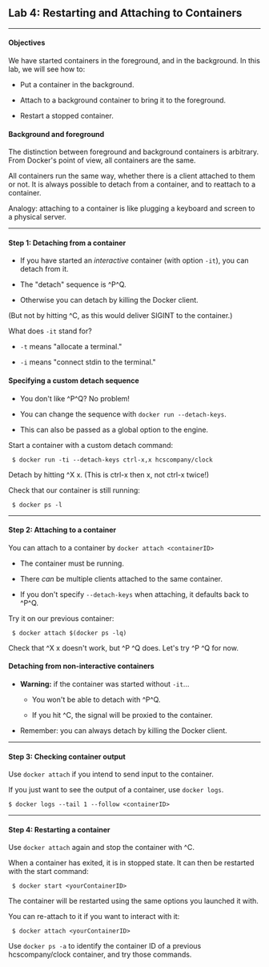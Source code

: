 ## Lab 4: Restarting and Attaching to Containers

--------

#### Objectives

We have started containers in the foreground, and in the background. In this lab, we will see how to:

-   Put a container in the background.

-   Attach to a background container to bring it to the foreground.

-   Restart a stopped container.

#### Background and foreground

The distinction between foreground and background containers is arbitrary. From Docker's point of view, all containers are the same.

All containers run the same way, whether there is a client attached to them or not. It is always possible to detach from a container, and to reattach to a container.

Analogy: attaching to a container is like plugging a keyboard and screen to a physical server.

--------

#### Step 1: Detaching from a container

-   If you have started an *interactive* container (with option `-it`), you can detach from it.

-   The "detach" sequence is ^P^Q.

-   Otherwise you can detach by killing the Docker client.

 (But not by hitting ^C, as this would deliver SIGINT to the container.)

What does `-it` stand for?

-   `-t` means "allocate a terminal."

-   `-i` means "connect stdin to the terminal."

#### Specifying a custom detach sequence

-   You don't like ^P^Q? No problem!

-   You can change the sequence with `docker run --detach-keys`.

-   This can also be passed as a global option to the engine.

Start a container with a custom detach command:
```
 $ docker run -ti --detach-keys ctrl-x,x hcscompany/clock
```
Detach by hitting ^X x. (This is ctrl-x then x, not ctrl-x twice!)

Check that our container is still running:
```
 $ docker ps -l
```

--------

#### Step 2: Attaching to a container

You can attach to a container by `docker attach <containerID>`

-   The container must be running.

-   There *can* be multiple clients attached to the same container.

-   If you don't specify `--detach-keys` when attaching, it defaults back to ^P^Q.

Try it on our previous container:
```
 $ docker attach $(docker ps -lq)
```
Check that ^X x doesn't work, but ^P ^Q does. Let's try ^P ^Q for now.

#### Detaching from non-interactive containers

-   **Warning:** if the container was started without `-it`...

    -   You won't be able to detach with ^P^Q.

    -   If you hit ^C, the signal will be proxied to the container.

-   Remember: you can always detach by killing the Docker client.

--------

#### Step 3: Checking container output

Use `docker attach` if you intend to send input to the container.

If you just want to see the output of a container, use `docker logs`.

```
$ docker logs --tail 1 --follow <containerID>
```

--------
 
#### Step 4: Restarting a container

Use `docker attach` again and stop the container with ^C.

When a container has exited, it is in stopped state.
It can then be restarted with the start command: 

```
 $ docker start <yourContainerID>
```

The container will be restarted using the same options you launched it with.

You can re-attach to it if you want to interact with it:
```
 $ docker attach <yourContainerID>
```
Use `docker ps -a` to identify the container ID of a previous hcscompany/clock container, and try those commands.


